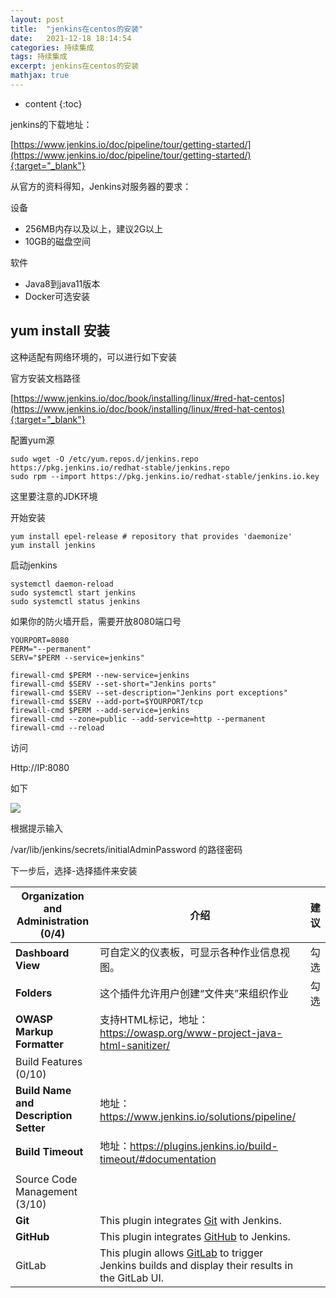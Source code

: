 ```yaml
---
layout: post
title:  "jenkins在centos的安装"
date:   2021-12-18 18:14:54
categories: 持续集成
tags: 持续集成
excerpt: jenkins在centos的安装
mathjax: true
---
```


* content
{:toc}


jenkins的下载地址：

[https://www.jenkins.io/doc/pipeline/tour/getting-started/](https://www.jenkins.io/doc/pipeline/tour/getting-started/){:target="_blank"}

从官方的资料得知，Jenkins对服务器的要求：

设备

- 256MB内存以及以上，建议2G以上
- 10GB的磁盘空间

软件

- Java8到java11版本
- Docker可选安装

## yum install 安装

这种适配有网络环境的，可以进行如下安装

官方安装文档路径

[https://www.jenkins.io/doc/book/installing/linux/#red-hat-centos](https://www.jenkins.io/doc/book/installing/linux/#red-hat-centos){:target="_blank"}

配置yum源

```
sudo wget -O /etc/yum.repos.d/jenkins.repo https://pkg.jenkins.io/redhat-stable/jenkins.repo
sudo rpm --import https://pkg.jenkins.io/redhat-stable/jenkins.io.key
```

这里要注意的JDK环境

开始安装

```
yum install epel-release # repository that provides 'daemonize'
yum install jenkins
```

启动jenkins

```
systemctl daemon-reload
sudo systemctl start jenkins
sudo systemctl status jenkins
```

如果你的防火墙开启，需要开放8080端口号

```
YOURPORT=8080
PERM="--permanent"
SERV="$PERM --service=jenkins"

firewall-cmd $PERM --new-service=jenkins
firewall-cmd $SERV --set-short="Jenkins ports"
firewall-cmd $SERV --set-description="Jenkins port exceptions"
firewall-cmd $SERV --add-port=$YOURPORT/tcp
firewall-cmd $PERM --add-service=jenkins
firewall-cmd --zone=public --add-service=http --permanent
firewall-cmd --reload
```

访问

Http://IP:8080

如下

![](https://zhangqinglei1.github.io/img/cicd/jenkins-page.png)

根据提示输入

/var/lib/jenkins/secrets/initialAdminPassword 的路径密码

下一步后，选择-选择插件来安装

| Organization and Administration (0/4) | 介绍                                                         | 建议 |
| ------------------------------------- | ------------------------------------------------------------ | ---- |
| **Dashboard View**                    | 可自定义的仪表板，可显示各种作业信息视图。                   | 勾选 |
| **Folders**                           | 这个插件允许用户创建“文件夹”来组织作业                       | 勾选 |
| **OWASP Markup Formatter**            | 支持HTML标记，地址：https://owasp.org/www-project-java-html-sanitizer/ |      |
| Build Features (0/10)                 |                                                              |      |
| **Build Name and Description Setter** | 地址：https://www.jenkins.io/solutions/pipeline/             |      |
| **Build Timeout**                     | 地址：https://plugins.jenkins.io/build-timeout/#documentation |      |
|                                       |                                                              |      |
| Source Code Management (3/10)         |                                                              |      |
| **Git**                               | This plugin integrates [Git](https://git-scm.com/) with Jenkins. |      |
| **GitHub**                            | This plugin integrates [GitHub](http://github.com/) to Jenkins. |      |
| GitLab                                | This plugin allows [GitLab](http://gitlab.com/) to trigger Jenkins builds and display their results in the GitLab UI. |      |

